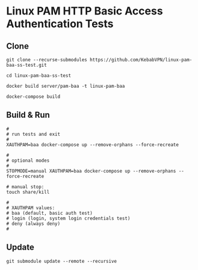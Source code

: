 # Linux PAM HTTP Basic Access Authentication Tests

## Clone

```
git clone --recurse-submodules https://github.com/KebabVPN/linux-pam-baa-ss-test.git

cd linux-pam-baa-ss-test

docker build server/pam-baa -t linux-pam-baa

docker-compose build
```

## Build & Run

```
#
# run tests and exit
#
XAUTHPAM=baa docker-compose up --remove-orphans --force-recreate

#
# optional modes
#
STOPMODE=manual XAUTHPAM=baa docker-compose up --remove-orphans --force-recreate

# manual stop:
touch share/kill

#
# XAUTHPAM values:
# baa (default, basic auth test)
# login (login, system login credentials test)
# deny (always deny)
#

```

## Update

```
git submodule update --remote --recursive
```
